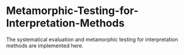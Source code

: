 # Metamorphic-Testing-for-Interpretation-Methods
The systematical evaluation and metamorphic testing for interpretation methods are implemented here.
